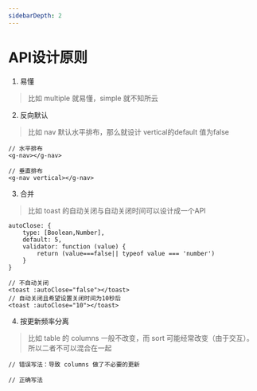 ```yaml
---
sidebarDepth: 2
---
```

# API设计原则
1. 易懂
> 比如 multiple 就易懂，simple 就不知所云
2. 反向默认
> 比如 nav 默认水平排布，那么就设计 vertical的default 值为false 
```
// 水平排布
<g-nav></g-nav>

// 垂直排布
<g-nav vertical></g-nav>
```
3. 合并
> 比如 toast 的自动关闭与自动关闭时间可以设计成一个API
```
autoClose: {
    type: [Boolean,Number],
    default: 5,
    validator: function (value) {
        return (value===false|| typeof value === 'number')
    }
}
```
```
// 不自动关闭
<toast :autoClose="false"></toast>
// 自动关闭且希望设置关闭时间为10秒后
<toast :autoClose="10"></toast>
```
4. 按更新频率分离
> 比如 table 的 columns 一般不改变，而 sort 可能经常改变（由于交互）。所以二者不可以混合在一起
```
// 错误写法：导致 columns 做了不必要的更新

```
```
// 正确写法
```
```
 
